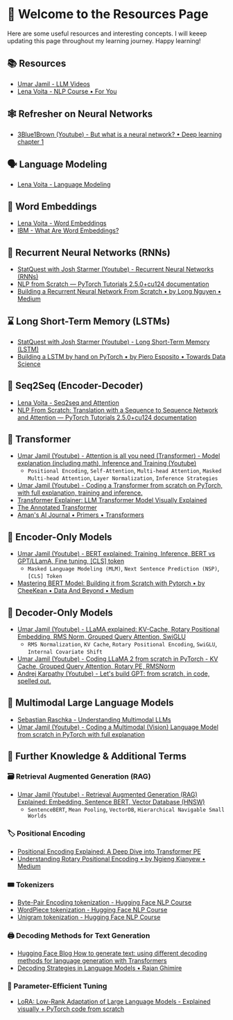 # 👋 Welcome to the Resources Page
Here are some useful resources and interesting concepts. I will keeep updating this page throughout my learning journey. Happy learning!

## 📚 Resources
- [Umar Jamil - LLM Videos](https://umarjamil.org/videos)
- [Lena Voita - NLP Course • For You](https://lena-voita.github.io/nlp_course.html)


## 🕸️ Refresher on Neural Networks
- [3Blue1Brown (Youtube) - But what is a neural network? • Deep learning chapter 1](https://www.youtube.com/watch?v=aircAruvnKk&list=PLZHQObOWTQDNU6R1_67000Dx_ZCJB-3pi)


## 🗣️ Language Modeling
- [Lena Voita - Language Modeling](https://lena-voita.github.io/nlp_course/language_modeling.html)


## 🔡 Word Embeddings
- [Lena Voita - Word Embeddings](https://lena-voita.github.io/nlp_course/word_embeddings.html)
- [IBM - What Are Word Embeddings?](https://www.ibm.com/think/topics/word-embeddings)


## 🔄 Recurrent Neural Networks (RNNs)
- [StatQuest with Josh Starmer (Youtube) - Recurrent Neural Networks (RNNs)](https://www.youtube.com/watch?v=AsNTP8Kwu80)
- [NLP from Scratch — PyTorch Tutorials 2.5.0+cu124 documentation](https://pytorch.org/tutorials/intermediate/nlp_from_scratch_index.html)
- [Building a Recurrent Neural Network From Scratch • by Long Nguyen • Medium](https://medium.com/@thisislong/building-a-recurrent-neural-network-from-scratch-ba9b27a42856)


## ⌛ Long Short-Term Memory (LSTMs)
- [StatQuest with Josh Starmer (Youtube) - Long Short-Term Memory (LSTM)](https://www.youtube.com/watch?v=YCzL96nL7j0)
- [Building a LSTM by hand on PyTorch • by Piero Esposito • Towards Data Science](https://towardsdatascience.com/building-a-lstm-by-hand-on-pytorch-59c02a4ec091)


## 🔁 Seq2Seq (Encoder-Decoder)
- [Lena Voita - Seq2seq and Attention](https://lena-voita.github.io/nlp_course/seq2seq_and_attention.html)
- [NLP From Scratch: Translation with a Sequence to Sequence Network and Attention — PyTorch Tutorials 2.5.0+cu124 documentation](https://pytorch.org/tutorials/intermediate/seq2seq_translation_tutorial.html)


## 🧱 Transformer
- [Umar Jamil (Youtube) - Attention is all you need (Transformer) - Model explanation (including math), Inference and Training (Youtube)](https://www.youtube.com/watch?v=bCz4OMemCcA)
  - `Positional Encoding`, `Self-Attention`, `Multi-head Attention`, `Masked Multi-head Attention`, `Layer Normalization`, `Inference Strategies`
- [Umar Jamil (Youtube) - Coding a Transformer from scratch on PyTorch, with full explanation, training and inference.](https://www.youtube.com/watch?v=ISNdQcPhsts)
- [Transformer Explainer: LLM Transformer Model Visually Explained](https://poloclub.github.io/transformer-explainer/)
- [The Annotated Transformer](https://nlp.seas.harvard.edu/2018/04/03/attention.html)
- [Aman's AI Journal • Primers • Transformers](https://aman.ai/primers/ai/transformers/#enter-the-transformer)


## 👨 Encoder-Only Models
- [Umar Jamil (Youtube) - BERT explained: Training, Inference,  BERT vs GPT/LLamA, Fine tuning, [CLS] token](https://www.youtube.com/watch?v=90mGPxR2GgY)
  - `Masked Language Modeling (MLM)`, `Next Sentence Prediction (NSP)`, `[CLS] Token`
- [Mastering BERT Model: Building it from Scratch with Pytorch • by CheeKean • Data And Beyond • Medium](https://medium.com/data-and-beyond/complete-guide-to-building-bert-model-from-sratch-3e6562228891)


## 🦙 Decoder-Only Models
- [Umar Jamil (Youtube) - LLaMA explained: KV-Cache, Rotary Positional Embedding, RMS Norm, Grouped Query Attention, SwiGLU](https://www.youtube.com/watch?v=Mn_9W1nCFLo)
  - `RMS Normalization`, `KV Cache`, `Rotary Positional Encoding`, `SwiGLU`, `Internal Covariate Shift`
- [Umar Jamil (Youtube) - Coding LLaMA 2 from scratch in PyTorch - KV Cache, Grouped Query Attention, Rotary PE, RMSNorm](https://www.youtube.com/watch?v=oM4VmoabDAI)
- [Andrej Karpathy (Youtube) - Let's build GPT: from scratch, in code, spelled out.](https://www.youtube.com/watch?v=kCc8FmEb1nY)


## 📱 Multimodal Large Language Models	
- [ Sebastian Raschka - Understanding Multimodal LLMs](https://sebastianraschka.com/blog/2024/understanding-multimodal-llms.html) 
- [Umar Jamil (Youtube) - Coding a Multimodal (Vision) Language Model from scratch in PyTorch with full explanation](https://www.youtube.com/watch?v=vAmKB7iPkWw)


## 🔎 Further Knowledge & Additional Terms
### 🗃️ Retrieval Augmented Generation (RAG)
- [Umar Jamil (Youtube) - Retrieval Augmented Generation (RAG) Explained: Embedding, Sentence BERT, Vector Database (HNSW)](https://www.youtube.com/watch?v=rhZgXNdhWDY)
  - `SentenceBERT`, `Mean Pooling`, `VectorDB`, `Hierarchical Navigable Small Worlds`

### 🏷️ Positional Encoding
- [Positional Encoding Explained: A Deep Dive into Transformer PE](https://medium.com/thedeephub/positional-encoding-explained-a-deep-dive-into-transformer-pe-65cfe8cfe10b) 
- [Understanding Rotary Positional Encoding • by Ngieng Kianyew • Medium](https://medium.com/@ngiengkianyew/understanding-rotary-positional-encoding-40635a4d078e)
	
### 🎟️ Tokenizers
- [Byte-Pair Encoding tokenization - Hugging Face NLP Course](https://huggingface.co/learn/nlp-course/en/chapter6/5?fw=pt)
- [WordPiece tokenization - Hugging Face NLP Course](https://huggingface.co/learn/nlp-course/en/chapter6/6?fw=pt)
- [Unigram tokenization - Hugging Face NLP Course](https://huggingface.co/learn/nlp-course/en/chapter6/7?fw=pt)

### 🖨️ Decoding Methods for Text Generation
- [Hugging Face Blog How to generate text: using different decoding methods for language generation with Transformers](https://huggingface.co/blog/how-to-generate)
- [Decoding Strategies in Language Models • Rajan Ghimire](https://r4j4n.github.io/blogs/posts/text_decoding/)

### 🧮 Parameter-Efficient Tuning
- [LoRA: Low-Rank Adaptation of Large Language Models - Explained visually + PyTorch code from scratch](https://www.youtube.com/watch?v=PXWYUTMt-AU)
